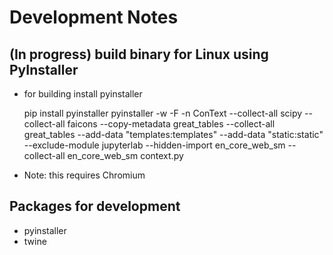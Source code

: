 # Development Notes

## (In progress) build binary for Linux using PyInstaller

- for building install pyinstaller

    pip install pyinstaller
    pyinstaller -w -F -n ConText --collect-all scipy --collect-all faicons  --copy-metadata great_tables --collect-all great_tables --add-data "templates:templates" --add-data "static:static" --exclude-module jupyterlab --hidden-import en_core_web_sm --collect-all en_core_web_sm context.py

- Note: this requires Chromium

## Packages for development

- pyinstaller
- twine
